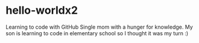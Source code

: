 # hello-worldx2
Learning to code with GitHub
Single mom with a hunger for knowledge. My son is learning to code in elementary school so I thought it was my turn :) 
